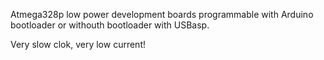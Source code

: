 Atmega328p low power development boards programmable with Arduino bootloader or withouth bootloader with USBasp.

Very slow clok, very low current!
